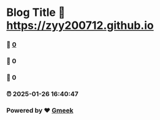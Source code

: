 # Blog Title :link: https://zyy200712.github.io 
### :page_facing_up: [0](https://zyy200712.github.io/tag.html) 
### :speech_balloon: 0 
### :hibiscus: 0 
### :alarm_clock: 2025-01-26 16:40:47 
### Powered by :heart: [Gmeek](https://github.com/Meekdai/Gmeek)
